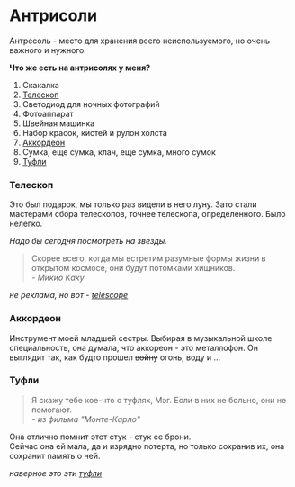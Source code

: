 # **Антрисоли**

Антресоль - место для хранения всего неиспользуемого, но очень важного и нужного.

**Что же есть на антрисолях у меня?**

1. Скакалка
2. [Телескоп](#телескоп)
3. Светодиод для ночных фотографий
4. Фотоаппарат
5. Швейная машинка
6. Набор красок, кистей и рулон холста
7. [Аккордеон](#аккордеон)
8. Сумка, еще сумка, клач, еще сумка, много сумок
9. [Туфли](#туфли)

### Телескоп

Это был подарок, мы только раз видели в него луну. Зато стали мастерами сбора телескопов, точнее телескопа, определенного. Было нелегко.

*Надо бы сегодня посмотреть на звезды.*

>Скорее всего, когда мы встретим разумные формы жизни в открытом космосе, они будут потомками хищников.  
*- Микио Каку*

*не реклама, но вот - [telescope](https://www.citilink.ru/product/teleskop-sky-watcher-bk-607az2-refraktor-d60-fl700mm-120x-chernyi-1675581/?referrer=reattribution%3D1&utm_source=yandex&utm_medium=cpc&utm_campaign=cities-srch-cat-dsa_fid_test_tov-cpa&utm_term=&utm_content=%7Cc%3A68713461%7Cg%3A5175123943%7Cb%3A13922826588%7Ck%3A3806903%7Cst%3Asearch%7Ca%3Ano%7Cs%3Anone%7Ct%3Apremium%7Cp%3A6%7Cr%3A3806903%7Cdev%3Adesktop%7Ccgci:10693988&utm_param1=cpa&yclid=8602780955778482175)*

### Аккордеон

Инструмент моей младшей сестры. Выбирая в музыкальной школе специальность, она думала, что аккореон - это металлофон. Он выглядит так, как будто прошел ~~войну~~ огонь, воду и ...

### Туфли

> Я скажу тебе кое-что о туфлях, Мэг. Если в них не больно, они не помогают.  
> *- из фильма "Монте-Карло"*

Она отлично помнит этот стук - стук ее брони.  
Сейчас она ей мала, да и изрядно потерта, но только сохранив их, она сохранит память о ней.

*наверное это эти [туфли](https://www.tsum.ru/product/5225836-kozhanye-tufli-gianvito-105-gianvito-rossi-krasnyi-id13323870/)*